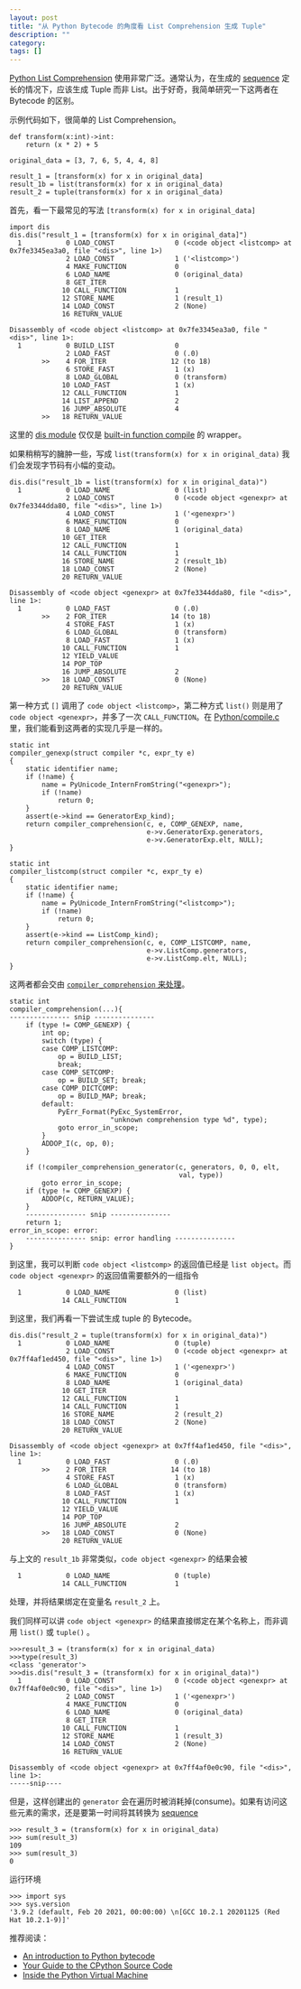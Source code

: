 ```yaml
---
layout: post
title: "从 Python Bytecode 的角度看 List Comprehension 生成 Tuple"
description: ""
category: 
tags: []
---
```


[Python List Comprehension](https://www.w3schools.com/python/python_lists_comprehension.asp) 使用非常广泛。通常认为，在生成的 [sequence](https://docs.python.org/3/glossary.html#term-sequence) 定长的情况下，应该生成 Tuple 而非 List。出于好奇，我简单研究一下这两者在 Bytecode 的区别。  



示例代码如下，很简单的 List Comprehension。
```
def transform(x:int)->int:
    return (x * 2) + 5

original_data = [3, 7, 6, 5, 4, 4, 8]

result_1 = [transform(x) for x in original_data]
result_1b = list(transform(x) for x in original_data)
result_2 = tuple(transform(x) for x in original_data)
```

首先，看一下最常见的写法 `[transform(x) for x in original_data]`  
```
import dis
dis.dis("result_1 = [transform(x) for x in original_data]")
  1           0 LOAD_CONST               0 (<code object <listcomp> at 0x7fe3345ea3a0, file "<dis>", line 1>)
              2 LOAD_CONST               1 ('<listcomp>')
              4 MAKE_FUNCTION            0
              6 LOAD_NAME                0 (original_data)
              8 GET_ITER
             10 CALL_FUNCTION            1
             12 STORE_NAME               1 (result_1)
             14 LOAD_CONST               2 (None)
             16 RETURN_VALUE

Disassembly of <code object <listcomp> at 0x7fe3345ea3a0, file "<dis>", line 1>:
  1           0 BUILD_LIST               0
              2 LOAD_FAST                0 (.0)
        >>    4 FOR_ITER                12 (to 18)
              6 STORE_FAST               1 (x)
              8 LOAD_GLOBAL              0 (transform)
             10 LOAD_FAST                1 (x)
             12 CALL_FUNCTION            1
             14 LIST_APPEND              2
             16 JUMP_ABSOLUTE            4
        >>   18 RETURN_VALUE
```

这里的 [dis module](https://github.com/python/cpython/blob/master/Lib/dis.py) 仅仅是 [built-in function compile](https://docs.python.org/3/library/functions.html#compile) 的 wrapper。


如果稍稍写的臃肿一些，写成 `list(transform(x) for x in original_data)` 我们会发现字节码有小幅的变动。

```
dis.dis("result_1b = list(transform(x) for x in original_data)")
  1           0 LOAD_NAME                0 (list)
              2 LOAD_CONST               0 (<code object <genexpr> at 0x7fe3344dda80, file "<dis>", line 1>)
              4 LOAD_CONST               1 ('<genexpr>')
              6 MAKE_FUNCTION            0
              8 LOAD_NAME                1 (original_data)
             10 GET_ITER
             12 CALL_FUNCTION            1
             14 CALL_FUNCTION            1
             16 STORE_NAME               2 (result_1b)
             18 LOAD_CONST               2 (None)
             20 RETURN_VALUE

Disassembly of <code object <genexpr> at 0x7fe3344dda80, file "<dis>", line 1>:
  1           0 LOAD_FAST                0 (.0)
        >>    2 FOR_ITER                14 (to 18)
              4 STORE_FAST               1 (x)
              6 LOAD_GLOBAL              0 (transform)
              8 LOAD_FAST                1 (x)
             10 CALL_FUNCTION            1
             12 YIELD_VALUE
             14 POP_TOP
             16 JUMP_ABSOLUTE            2
        >>   18 LOAD_CONST               0 (None)
             20 RETURN_VALUE
```

第一种方式 `[]` 调用了 `code object <listcomp>`，第二种方式 `list()` 则是用了 `code object <genexpr>`，并多了一次 `CALL_FUNCTION`。在 [Python/compile.c](https://github.com/python/cpython/blob/a81fca6ec8e0f748f8eafa12fb12cf9e12df465c/Python/compile.c#L4733) 里，我们能看到这两者的实现几乎是一样的。  
```
static int
compiler_genexp(struct compiler *c, expr_ty e)
{
    static identifier name;
    if (!name) {
        name = PyUnicode_InternFromString("<genexpr>");
        if (!name)
            return 0;
    }
    assert(e->kind == GeneratorExp_kind);
    return compiler_comprehension(c, e, COMP_GENEXP, name,
                                  e->v.GeneratorExp.generators,
                                  e->v.GeneratorExp.elt, NULL);
}

static int
compiler_listcomp(struct compiler *c, expr_ty e)
{
    static identifier name;
    if (!name) {
        name = PyUnicode_InternFromString("<listcomp>");
        if (!name)
            return 0;
    }
    assert(e->kind == ListComp_kind);
    return compiler_comprehension(c, e, COMP_LISTCOMP, name,
                                  e->v.ListComp.generators,
                                  e->v.ListComp.elt, NULL);
}
```

这两者都会交由 [`compiler_comprehension` 来处理](https://github.com/python/cpython/blob/a81fca6ec8e0f748f8eafa12fb12cf9e12df465c/Python/compile.c#L4635)。  
```
static int
compiler_comprehension(...){
--------------- snip ---------------
    if (type != COMP_GENEXP) {
        int op;
        switch (type) {
        case COMP_LISTCOMP:
            op = BUILD_LIST;
            break;
        case COMP_SETCOMP:
            op = BUILD_SET; break;
        case COMP_DICTCOMP:
            op = BUILD_MAP; break;
        default:
            PyErr_Format(PyExc_SystemError,
                         "unknown comprehension type %d", type);
            goto error_in_scope;
        }
        ADDOP_I(c, op, 0);
    }

    if (!compiler_comprehension_generator(c, generators, 0, 0, elt,
                                          val, type))
        goto error_in_scope;
    if (type != COMP_GENEXP) {
        ADDOP(c, RETURN_VALUE);
    }
    --------------- snip ---------------
    return 1;
error_in_scope: error:
    --------------- snip: error handling ---------------
}
```
到这里，我可以判断 `code object <listcomp>` 的返回值已经是 `list object`。而 `code object <genexpr>` 的返回值需要额外的一组指令  
```
  1           0 LOAD_NAME                0 (list)
             14 CALL_FUNCTION            1
```

到这里，我们再看一下尝试生成 tuple 的 Bytecode。
```
dis.dis("result_2 = tuple(transform(x) for x in original_data)")
  1           0 LOAD_NAME                0 (tuple)
              2 LOAD_CONST               0 (<code object <genexpr> at 0x7ff4af1ed450, file "<dis>", line 1>)
              4 LOAD_CONST               1 ('<genexpr>')
              6 MAKE_FUNCTION            0
              8 LOAD_NAME                1 (original_data)
             10 GET_ITER
             12 CALL_FUNCTION            1
             14 CALL_FUNCTION            1
             16 STORE_NAME               2 (result_2)
             18 LOAD_CONST               2 (None)
             20 RETURN_VALUE

Disassembly of <code object <genexpr> at 0x7ff4af1ed450, file "<dis>", line 1>:
  1           0 LOAD_FAST                0 (.0)
        >>    2 FOR_ITER                14 (to 18)
              4 STORE_FAST               1 (x)
              6 LOAD_GLOBAL              0 (transform)
              8 LOAD_FAST                1 (x)
             10 CALL_FUNCTION            1
             12 YIELD_VALUE
             14 POP_TOP
             16 JUMP_ABSOLUTE            2
        >>   18 LOAD_CONST               0 (None)
             20 RETURN_VALUE

```

与上文的 `result_1b` 非常类似，`code object <genexpr>` 的结果会被
```
  1           0 LOAD_NAME                0 (tuple)
             14 CALL_FUNCTION            1
```
处理，并将结果绑定在变量名 `result_2` 上。  


我们同样可以讲 `code object <genexpr>` 的结果直接绑定在某个名称上，而非调用 `list()` 或 `tuple()` 。
```
>>>result_3 = (transform(x) for x in original_data)
>>>type(result_3)
<class 'generator'>
>>>dis.dis("result_3 = (transform(x) for x in original_data)")
  1           0 LOAD_CONST               0 (<code object <genexpr> at 0x7ff4af0e0c90, file "<dis>", line 1>)
              2 LOAD_CONST               1 ('<genexpr>')
              4 MAKE_FUNCTION            0
              6 LOAD_NAME                0 (original_data)
              8 GET_ITER
             10 CALL_FUNCTION            1
             12 STORE_NAME               1 (result_3)
             14 LOAD_CONST               2 (None)
             16 RETURN_VALUE

Disassembly of <code object <genexpr> at 0x7ff4af0e0c90, file "<dis>", line 1>:
-----snip----
```
但是，这样创建出的 `generator` 会在遍历时被消耗掉(consume)。如果有访问这些元素的需求，还是要第一时间将其转换为 [sequence](https://docs.python.org/3/glossary.html#term-sequence)  

```
>>> result_3 = (transform(x) for x in original_data)
>>> sum(result_3)
109
>>> sum(result_3)
0

```


运行环境  
```
>>> import sys
>>> sys.version
'3.9.2 (default, Feb 20 2021, 00:00:00) \n[GCC 10.2.1 20201125 (Red Hat 10.2.1-9)]'
```

推荐阅读：  
- [An introduction to Python bytecode](https://opensource.com/article/18/4/introduction-python-bytecode)  
- [Your Guide to the CPython Source Code](https://realpython.com/cpython-source-code-guide/)  
- [Inside the Python Virtual Machine](https://leanpub.com/insidethepythonvirtualmachine)  
